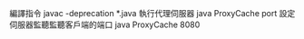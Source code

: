  編譯指令
 javac -deprecation *.java
 執行代理伺服器
 java ProxyCache port
 設定伺服器監聽監聽客戶端的端口
 java ProxyCache 8080
